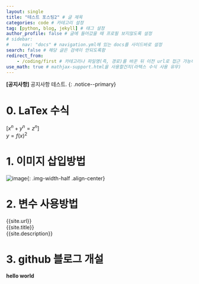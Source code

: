 ```yaml
---
layout: single
title: "테스트 포스팅2" # 글 제목
categories: code # 카테고리 설정
tag: [python, blog, jekyll] # 태그 설정
author_profile: false # 글에 들어갔을 때 프로필 보지않도록 설정
# sidebar:
#     nav: "docs" # navigation.yml에 있는 docs를 사이드바로 설정
search: false # 해당 글은 검색이 안되도록함
redirect_from:
    - /coding/first # 카테고리나 파일명(즉, 경로)를 바꾼 뒤 이전 url로 접근 가능하도록하기
use_math: true # mathjax-support.html을 사용할건지(라텍스 수식 사용 유무)
---
```


**[공지사항]** 공지사항 테스트.
{: .notice--primary}

# 0. LaTex 수식
$[ x^n + y^n = z^n ]$ <br>
$y = f(x)^2$

# 1. 이미지 삽입방법
![image]({{site.url}}/assets/images/2023-09-14-first/Quant%20Note.png){: .img-width-half .align-center}

# 2. 변수 사용방법
{{site.url}}<br>
{{site.title}}<br>
{{site.description}}

# 3. github 블로그 개설
**hello world**<br>
<!--stackedit_data:
eyJoaXN0b3J5IjpbLTYzNjA0NDQyXX0=
-->